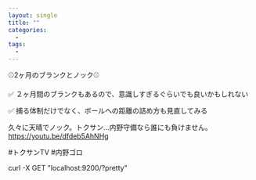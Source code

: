 ```yaml
---
layout: single
title: ""
categories:
  - 
tags:
  - 
---
```


⚾️2ヶ月のブランクとノック⚾️

✅ ２ヶ月間のブランクもあるので、意識しすぎるぐらいでも良いかもしれない

✅ 捕る体制だけでなく、ボールへの距離の詰め方も見直してみる

久々に天晴でノック。トクサン...内野守備なら誰にも負けません。
https://youtu.be/dfdeb5AhNHg

#トクサンTV
#内野ゴロ


curl -X GET "localhost:9200/?pretty"
